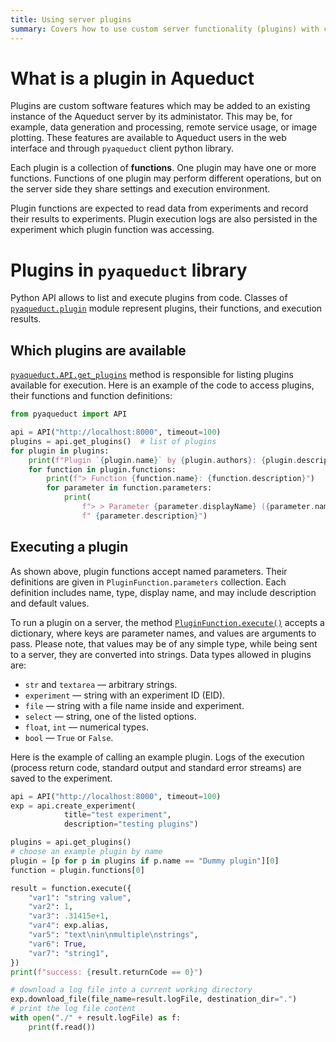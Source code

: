 ```yaml
---
title: Using server plugins
summary: Covers how to use custom server functionality (plugins) with client library.
---
```


# What is a plugin in Aqueduct

Plugins are custom software features which may be added to an existing instance of the 
Aqueduct server by its administator. This may be, for example, data generation and processing, 
remote service usage, or image plotting. These features are available to Aqueduct users
in the web interface and through `pyaqueduct` client python library.

Each plugin is a collection of **functions**. One plugin may have one or more functions.
Functions of one plugin may perform different operations, but on the server side they share
settings and execution environment.

Plugin functions are expected to read data from experiments and record their results to experiments.
Plugin execution logs are also persisted in the experiment which plugin function was accessing.

# Plugins in `pyaqueduct` library

Python API allows to list and execute plugins from code. Classes of 
[`pyaqueduct.plugin`](api-reference.md#plugin) module represent plugins, their functions, 
and execution results.

## Which plugins are available

[`pyaqueduct.API.get_plugins`](api-reference.md#pyaqueduct.API.get_plugins) method is responsible
for listing plugins available for execution. Here is an example of the code to access plugins, their
functions and function definitions:

```python
from pyaqueduct import API

api = API("http://localhost:8000", timeout=100)
plugins = api.get_plugins()  # list of plugins
for plugin in plugins:
    print(f"Plugin `{plugin.name}` by {plugin.authors}: {plugin.description}.")
    for function in plugin.functions:
        print(f"> Function {function.name}: {function.description}")
        for parameter in function.parameters:
            print(
                f"> > Parameter {parameter.displayName} ({parameter.name}, {parameter.dataType}):"
                f" {parameter.description}")
```

## Executing a plugin

As shown above, plugin functions accept named parameters. Their definitions are given 
in `PluginFunction.parameters` collection. Each definition includes name, type, display 
name, and may include description and default values.

To run a plugin on a server, the method [`PluginFunction.execute()`](api-reference.md#pyaqueduct.plugin.PluginFunction.execute)
accepts a dictionary, where keys are parameter names, and values are arguments to pass.
Please note, that values may be of any simple type, while being sent to a server, they are
converted into strings. Data types allowed in plugins are:
- `str` and `textarea` — arbitrary strings.
- `experiment` — string with an experiment ID (EID).
- `file` — string with a file name inside and experiment.
- `select` — string, one of the listed options.
- `float`, `int` — numerical types.
- `bool` — `True` or `False`.

Here is the example of calling an example plugin. Logs of the execution 
(process return code, standard output and standard error streams) are saved to the experiment.

```python
api = API("http://localhost:8000", timeout=100)
exp = api.create_experiment(
            title="test experiment",
            description="testing plugins")

plugins = api.get_plugins()
# choose an example plugin by name
plugin = [p for p in plugins if p.name == "Dummy plugin"][0]
function = plugin.functions[0]

result = function.execute({
    "var1": "string value",
    "var2": 1,
    "var3": .31415e+1,
    "var4": exp.alias,
    "var5": "text\nin\nmultiple\nstrings",
    "var6": True,
    "var7": "string1",
})
print(f"success: {result.returnCode == 0}")

# download a log file into a current working directory
exp.download_file(file_name=result.logFile, destination_dir=".")
# print the log file content
with open("./" + result.logFile) as f:
    print(f.read())
```
